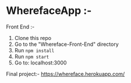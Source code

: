 # WherefaceApp :-
Front End :-

1. Clone this repo
2. Go to the "Whereface-Front-End" directory
3. Run `npm install`
4. Run `npm start`
5. Go to: localhost:3000

Final project:-
https://whereface.herokuapp.com/
